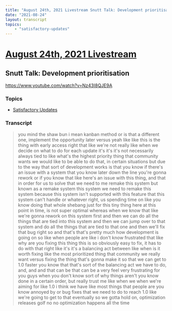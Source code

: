 ```yaml
---
title: "August 24th, 2021 Livestream Snutt Talk: Development prioritisation"
date: "2021-08-24"
layout: transcript
topics:
    - "satisfactory-updates"
---
```

# [August 24th, 2021 Livestream](../2021-08-24.md)
## Snutt Talk: Development prioritisation
https://www.youtube.com/watch?v=Nz43I8QJE9A

### Topics
* [Satisfactory Updates](../topics/satisfactory-updates.md)

### Transcript

> you mind the shaw bun i mean kanban method or is that a different one, implement the opportunity later versus yeah like like this is the thing with early access right that like we're not really like when we decide on what to do for each update it's it's it's not necessarily always tied to like what's the highest priority thing that community wants we would like to be able to do that, in certain situations but due to the way that sort of development works is that you know if there's an issue with a system that you know later down the line you're gonna rework or if you know that like here's an issue with this thing, and that in order for us to solve that we need to me remake this system but known as a remake system this system we need to remake this system because this system isn't supported with this feature that this system can't handle or whatever right, us spending time on like you know doing that whole shebang just for this tiny thing here at this point in time, is not super optimal whereas when we know that like we're gonna rework on this system first and then we can do all the things that are tied into this system and then we can jump over to that system and do all the things that are tied to that one and then we'll fix that bug right so and that's that's pretty much how development is going on so like when people are like i don't know frustrated that like why are you fixing this thing this is so obviously easy to fix, it has to do with that right like it's it's a balancing act between like when is it worth fixing like the most prioritized thing that community we really want versus fixing the thing that's gonna make it so that we can get to 1.0 faster you know that that's sort of the balancing act we have to do, and, and and that can be that can be a very feel very frustrating for you guys when you don't know sort of why things aren't you know done in a certain order, but really trust me like when we when we're aiming for like 1.0 i think we have like most things that people are you know annoyed by or bug fixes that we need to do to reach 1.0 like we're going to get to that eventually so we gotta hold on, optimization releases golf no no optimization happens all the time
